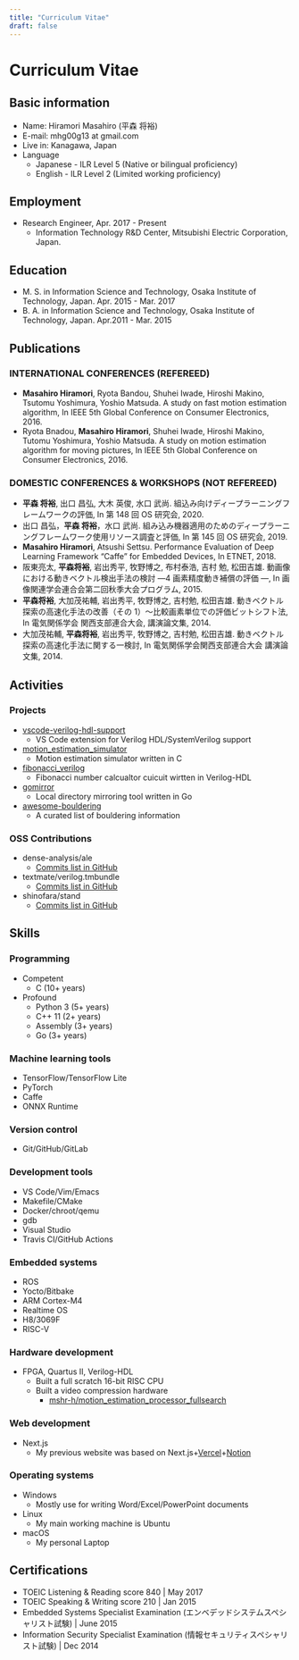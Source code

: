 ```yaml
---
title: "Curriculum Vitae"
draft: false
---
```


# Curriculum Vitae

## Basic information

- Name: Hiramori Masahiro (平森 将裕)
- E-mail: mhg00g13 at gmail.com
- Live in: Kanagawa, Japan
- Language
  - Japanese - ILR Level 5 (Native or bilingual proficiency)
  - English - ILR Level 2 (Limited working proficiency)

## Employment

- Research Engineer, Apr. 2017 - Present
  - Information Technology R&#38;D Center, Mitsubishi Electric Corporation, Japan.

## Education

- M. S. in Information Science and Technology, Osaka Institute of Technology, Japan. Apr. 2015 - Mar. 2017
- B. A. in Information Science and Technology, Osaka Institute of Technology, Japan. Apr.2011 - Mar. 2015

## Publications

### INTERNATIONAL CONFERENCES (REFEREED)

- **Masahiro Hiramori**, Ryota Bandou, Shuhei Iwade, Hiroshi Makino, Tsutomu Yoshimura, Yoshio Matsuda. A study on fast motion estimation algorithm, In IEEE 5th Global Conference on Consumer Electronics, 2016.
- Ryota Bnadou, **Masahiro Hiramori**, Shuhei Iwade, Hiroshi Makino, Tutomu Yoshimura, Yoshio Matsuda. A study on motion estimation algorithm for moving pictures, In IEEE 5th Global Conference on Consumer Electronics, 2016.

### DOMESTIC CONFERENCES &#38; WORKSHOPS (NOT REFEREED)

- **平森 将裕**, 出口 昌弘, 大木 英俊, 水口 武尚. 組込み向けディープラーニングフレームワークの評価, In 第 148 回 OS 研究会, 2020.
- 出口 昌弘，**平森 将裕**，水口 武尚. 組み込み機器適用のためのディープラーニングフレームワーク使用リソース調査と評価, In 第 145 回 OS 研究会, 2019.
- **Masahiro Hiramori**, Atsushi Settsu. Performance Evaluation of Deep Learning Framework “Caffe” for Embedded Devices, In ETNET, 2018.
- 阪東亮太, **平森将裕**, 岩出秀平, 牧野博之, 布村泰浩, 吉村 勉, 松田吉雄. 動画像における動きベクトル検出手法の検討 ―4 画素精度動き補償の評価 ―, In 画像関連学会連合会第二回秋季大会プログラム, 2015.
- **平森将裕**, 大加茂祐輔, 岩出秀平, 牧野博之, 吉村勉, 松田吉雄. 動きベクトル探索の高速化手法の改善（その 1）～比較画素単位での評価ビットシフト法, In 電気関係学会 関西支部連合大会, 講演論文集, 2014.
- 大加茂祐輔, **平森将裕**, 岩出秀平, 牧野博之, 吉村勉, 松田吉雄. 動きベクトル探索の高速化手法に関する一検討, In 電気関係学会関西支部連合大会 講演論文集, 2014.

## Activities

### Projects

- [vscode-verilog-hdl-support](https://github.com/mshr-h/vscode-verilog-hdl-support)
  - VS Code extension for Verilog HDL/SystemVerilog support
- [motion_estimation_simulator](https://github.com/mshr-h/motion_estimation_simulator)
  - Motion estimation simulator written in C
- [fibonacci_verilog](https://github.com/mshr-h/fibonacci_verilog)
  - Fibonacci number calcualtor cuicuit wirtten in Verilog-HDL
- [gomirror](https://github.com/mshr-h/gomirror)
  - Local directory mirroring tool written in Go
- [awesome-bouldering](https://github.com/mshr-h/awesome-bouldering)
  - A curated list of bouldering information

### OSS Contributions

- dense-analysis/ale
  - [Commits list in GitHub](https://github.com/dense-analysis/ale/commits?author=mshr-h)
- textmate/verilog.tmbundle
  - [Commits list in GitHub](https://github.com/textmate/verilog.tmbundle/commits?author=mshr-h)
- shinofara/stand
  - [Commits list in GitHub](https://github.com/shinofara/stand/commits?author=mshr-h)

## Skills

### Programming

- Competent
  - C (10+ years)
- Profound
  - Python 3 (5+ years)
  - C++ 11 (2+ years)
  - Assembly (3+ years)
  - Go (3+ years)

### Machine learning tools

- TensorFlow/TensorFlow Lite
- PyTorch
- Caffe
- ONNX Runtime

### Version control

- Git/GitHub/GitLab

### Development tools

- VS Code/Vim/Emacs
- Makefile/CMake
- Docker/chroot/qemu
- gdb
- Visual Studio
- Travis CI/GitHub Actions

### Embedded systems

- ROS
- Yocto/Bitbake
- ARM Cortex-M4
- Realtime OS
- H8/3069F
- RISC-V

### Hardware development

- FPGA, Quartus II, Verilog-HDL
  - Built a full scratch 16-bit RISC CPU
  - Built a video compression hardware
    - [mshr-h/motion_estimation_processor_fullsearch](https://github.com/mshr-h/motion_estimation_processor_fullsearch)

### Web development

- Next.js
  - My previous website was based on Next.js+[Vercel](https://vercel.com/)+[Notion](https://www.notion.so/)

### Operating systems

- Windows
  - Mostly use for writing Word/Excel/PowerPoint documents
- Linux
  - My main working machine is Ubuntu
- macOS
  - My personal Laptop

## Certifications

- TOEIC Listening &#38; Reading score 840 | May 2017
- TOEIC Speaking &#38; Writing score 210 | Jan 2015
- Embedded Systems Specialist Examination (エンベデッドシステムスペシャリスト試験) | June 2015
- Information Security Specialist Examination (情報セキュリティスペシャリスト試験) | Dec 2014
